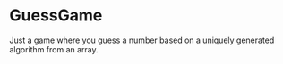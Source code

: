 # GuessGame

Just a game where you guess a number based on a uniquely generated algorithm from an array.
